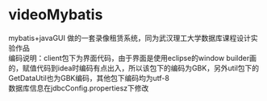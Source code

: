 # videoMybatis
mybatis+javaGUI 做的一套录像租赁系统，同为武汉理工大学数据库课程设计实验作品<br>
编码说明：client包下为界面代码，由于界面是使用eclipse的window builder画的，赋值代码到idea时编码有点出入，所以该包下的编码为GBK，另外util包下的GetDataUtil也为GBK编码，其他包下编码均为utf-8<br>
数据库信息在jdbcConfig.propertiesz下修改<br>

